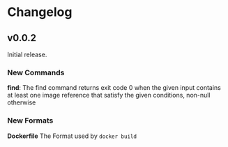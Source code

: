 # Changelog
## v0.0.2

Initial release.

### New Commands

**find**: The find command returns exit code 0 when the given input contains at least one image reference that satisfy the given conditions, non-null otherwise

### New Formats

**Dockerfile** The Format used by `docker build`
